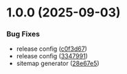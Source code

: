 # 1.0.0 (2025-09-03)


### Bug Fixes

* release config ([c0f3d67](https://github.com/Asibul07/angular-blog/commit/c0f3d6721446d004b6f191da170fcd25ff640b66))
* release config ([3347991](https://github.com/Asibul07/angular-blog/commit/3347991c33a4cc3914ea2ef45d6e73feb22771df))
* sitemap generator ([28e67e5](https://github.com/Asibul07/angular-blog/commit/28e67e52e8fef531de3b780fca48676fddbf5556))
